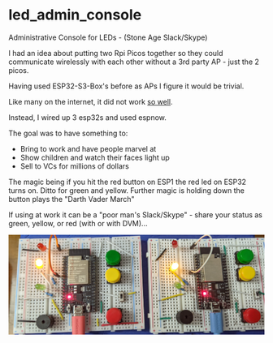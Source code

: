 # led_admin_console
Administrative Console for LEDs - (Stone Age Slack/Skype)

I had an idea about putting two Rpi Picos together so they could communicate wirelessly with each other without a 3rd party AP - just the 2 picos.

Having used ESP32-S3-Box's before as APs I figure it would be trivial.

Like many on the internet, it did not work [so well](https://forums.raspberrypi.com/viewtopic.php?t=363911).

Instead, I wired up 3 esp32s and used espnow. 

The goal was to have something to:
- Bring to work and have people marvel at
- Show children and watch their faces light up
- Sell to VCs for millions of dollars

The magic being if you hit the red button on ESP1 the red led on ESP32 turns on. Ditto for green and yellow.
Further magic is holding down the button plays the "Darth Vader March" 

If using at work it can be a "poor man's Slack/Skype" - share your status as green, yellow, or red (with or with DVM)...

![Esp32s](/images/PXL_20240126_035208295.jpg)

 



